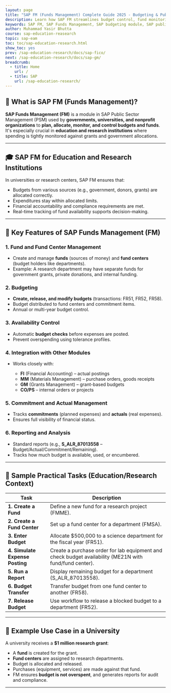 ```yaml
---
layout: page
title: "SAP FM (Funds Management) Complete Guide 2025 - Budgeting & Public Sector ERP"
description: Learn how SAP FM streamlines budget control, fund monitoring & compliance. Explore key features, implementation steps, and how it integrates with SAP FI for public sector & NGOs.
keywords: SAP FM, SAP Funds Management, SAP budgeting module, SAP public sector, SAP budget control, SAP FM integration, SAP commitment accounting, SAP FM vs FICO, SAP fund monitoring, SAP FM configuration, SAP government accounting, SAP FM reports, SAP budget execution, SAP FM training, SAP FM certification
author: Muhammad Yasir Bhutta
course: sap-education-reasearch
topic: sap-eam
toc: toc/sap-education-research.html
show_toc: yes
prev: /sap-education-research/docs/sap-fico/
next: /sap-education-research/docs/sap-gm/
breadcrumb:
  - title: Home
    url: /
  - title: SAP
    url: /sap-education-research/
---
```


## 📘 What is **SAP FM (Funds Management)?**

**SAP Funds Management (FM)** is a module in SAP Public Sector Management (PSM) used by **governments, universities, and nonprofit organizations** to **plan, allocate, monitor, and control budgets and funds**. It's especially crucial in **education and research institutions** where spending is tightly monitored against grants and government allocations.

---

## 🎓 SAP FM for **Education and Research Institutions**

In universities or research centers, SAP FM ensures that:

* Budgets from various sources (e.g., government, donors, grants) are allocated correctly.
* Expenditures stay within allocated limits.
* Financial accountability and compliance requirements are met.
* Real-time tracking of fund availability supports decision-making.

---

## 🔑 Key Features of SAP Funds Management (FM)

### 1. **Fund and Fund Center Management**

* Create and manage **funds** (sources of money) and **fund centers** (budget holders like departments).
* Example: A research department may have separate funds for government grants, private donations, and internal funding.

### 2. **Budgeting**

* **Create, release, and modify budgets** (transactions: FR51, FR52, FR58).
* Budget distributed to fund centers and commitment items.
* Annual or multi-year budget control.

### 3. **Availability Control**

* Automatic **budget checks** before expenses are posted.
* Prevent overspending using tolerance profiles.

### 4. **Integration with Other Modules**

* Works closely with:

  * **FI** (Financial Accounting) – actual postings
  * **MM** (Materials Management) – purchase orders, goods receipts
  * **GM** (Grants Management) – grant-based budgets
  * **CO/PS** – internal orders or projects

### 5. **Commitment and Actual Management**

* Tracks **commitments** (planned expenses) and **actuals** (real expenses).
* Ensures full visibility of financial status.

### 6. **Reporting and Analysis**

* Standard reports (e.g., **S\_ALR\_87013558** – Budget/Actual/Commitment/Remaining).
* Tracks how much budget is available, used, or encumbered.

---

## 🧪 Sample Practical Tasks (Education/Research Context)

| Task                            | Description                                                                                            |
| ------------------------------- | ------------------------------------------------------------------------------------------------------ |
| **1. Create a Fund**            | Define a new fund for a research project (FMME).                                                       |
| **2. Create a Fund Center**     | Set up a fund center for a department (FMSA).                                                          |
| **3. Enter Budget**             | Allocate \$500,000 to a science department for the fiscal year (FR51).                                 |
| **4. Simulate Expense Posting** | Create a purchase order for lab equipment and check budget availability (ME21N with fund/fund center). |
| **5. Run a Report**             | Display remaining budget for a department (S\_ALR\_87013558).                                          |
| **6. Budget Transfer**          | Transfer budget from one fund center to another (FR58).                                                |
| **7. Release Budget**           | Use workflow to release a blocked budget to a department (FR52).                                       |

---

## 🧾 Example Use Case in a University

A university receives a **\$1 million research grant**:

* A **fund** is created for the grant.
* **Fund centers** are assigned to research departments.
* Budget is allocated and released.
* Purchases (equipment, services) are made against that fund.
* FM ensures **budget is not overspent**, and generates reports for audit and compliance.

---
